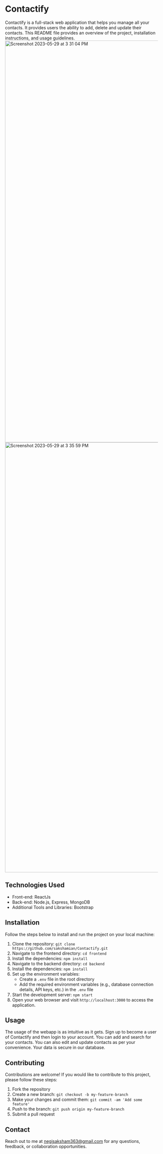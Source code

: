 # Contactify

Contactify is a full-stack web application that helps you manage all your contacts. It provides users the ability to add, delete and update their contacts. 
This README file provides an overview of the project, installation instructions, and usage guidelines.
<img width="1319" alt="Screenshot 2023-05-29 at 3 31 04 PM" src="https://github.com/sakshamian/Contactify/assets/90832897/1c6b2a7e-0269-407e-8cd7-499bbf794312">
<img width="1412" alt="Screenshot 2023-05-29 at 3 35 59 PM" src="https://github.com/sakshamian/Contactify/assets/90832897/cddc7704-c988-490b-b21a-bdfb261dda66">

## Technologies Used

- Front-end: ReactJs
- Back-end: Node.js, Express, MongoDB
- Additional Tools and Libraries: Bootstrap

## Installation

Follow the steps below to install and run the project on your local machine:

1. Clone the repository: `git clone https://github.com/sakshamian/Contactify.git`
2. Navigate to the frontend directory: `cd frontend`
3. Install the dependencies: `npm install`
4. Navigate to the backend directory: `cd backend`
5. Install the dependencies: `npm install`
6. Set up the environment variables:
   - Create a `.env` file in the root directory
   - Add the required environment variables (e.g., database connection details, API keys, etc.) in the `.env` file
7. Start the development server: `npm start`
8. Open your web browser and visit `http://localhost:3000` to access the application.

## Usage

The usage of the webapp is as intuitive as it gets. Sign up to become a user of Contactify and then login to your account. 
You can add and search for your contacts. You can also edit and update contacts as per your convenience. Your data is secure in our database.

## Contributing

Contributions are welcome! If you would like to contribute to this project, please follow these steps:

1. Fork the repository
2. Create a new branch: `git checkout -b my-feature-branch`
3. Make your changes and commit them: `git commit -am 'Add some feature'`
4. Push to the branch: `git push origin my-feature-branch`
5. Submit a pull request

## Contact

Reach out to me at <negisaksham363@gmail.com> for any questions, feedback, or collaboration opportunities.

